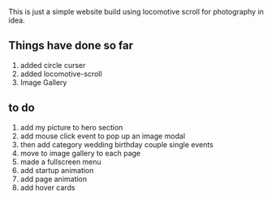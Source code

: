 This is just a simple website build using locomotive scroll for photography in idea.

## Things have done so far

1. added circle curser
2. added locomotive-scroll
3. Image Gallery

## to do

1. add my picture to hero section
2. add mouse click event to pop up an image modal
3. then add category wedding birthday couple single events
4. move to image gallery to each page
5. made a fullscreen menu
6. add startup animation
7. add page animation
8. add hover cards
